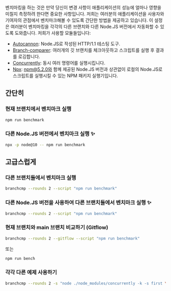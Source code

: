 벤치마킹을 하는 것은 만약 당신이 변경 사항이 애플리케이션의 성능에 얼마나 영향을 미칠지 측정하려 한다면 중요한 사항입니다.
저희는 여러분의 애플리케이션을 사용자와 기여자의 관점에서 벤치마크해볼 수 있도록 간단한 방법을 제공하고 있습니다.
이 설정은 여러분이 벤치마킹을 각각의 다른 브랜치와 다른 Node.JS 버전에서 자동화할 수 있도록 도와줍니다.
저희가 사용할 모듈들입니다:
- [Autocannon](https://github.com/mcollina/autocannon): Node.JS로 작성된 HTTP/1.1 테스팅 도구.
- [Branch-comparer](https://github.com/StarpTech/branch-comparer): 여러개의 깃 브랜치를 체크아웃하고 스크립트를 실행 후 결과를 로깅합니다.
- [Concurrently](https://github.com/kimmobrunfeldt/concurrently): 동시 여러 명령어를 실행시킵니다.
- [Npx](https://github.com/npm/npx): npm@5.2.0와 함께 제공된 Node.JS 버전과 상관없이 로컬의 Node.JS로 스크립트를 실행시킬 수 있는 NPM 패키지 실행기입니다.

##  간단히

###  현재 브랜치에서 벤치마크 실행
```sh
npm run benchmark
```

###  다른 Node.JS 버전에서 벤치마크 실행 ✨
```sh
npx -p node@10 -- npm run benchmark
```

## 고급스럽게

### 다른 브랜치들에서 벤치마크 실행
```sh
branchcmp --rounds 2 --script "npm run benchmark"
```

### 다른 Node.JS 버전을 사용하여 다른 브랜치들에서 벤치마크 실행 ✨
```sh
branchcmp --rounds 2 --script "npm run benchmark"
```

### 현재 브랜치와 main 브랜치 비교하기 (Gitflow)
```sh
branchcmp --rounds 2 --gitflow --script "npm run benchmark"
```
또는
```sh
npm run bench
```

### 각각 다른 예제 사용하기

```sh
branchcmp --rounds 2 -s "node ./node_modules/concurrently -k -s first \"node ./examples/asyncawait.js\" \"node ./node_modules/autocannon -c 100 -d 5 -p 10 localhost:3000/\""
```
